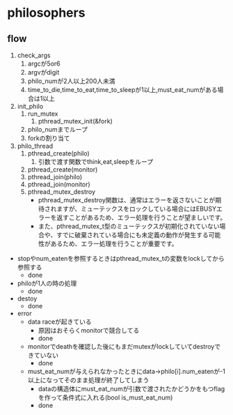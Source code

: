 # philosophers

## flow
1. check_args
	1. argcが5or6
	1. argvがdigit
	1. philo_numが2人以上200人未満
	1. time_to_die,time_to_eat,time_to_sleepが1以上,must_eat_numがある場合は1以上
1. init_philo
	1. run_mutex
		1. pthread_mutex_init(&fork)
	1. philo_numまでループ
	1. forkの割り当て
1. philo_thread
	1. pthread_create(philo)
		1. 引数で渡す関数でthink,eat,sleepをループ
	1. pthread_create(monitor)
	1. pthread_join(philo)
	1. pthread_join(monitor)
	1. pthread_mutex_destroy
		- pthread_mutex_destroy関数は、通常はエラーを返さないことが期待されますが、ミューテックスをロックしている場合にはEBUSYエラーを返すことがあるため、エラー処理を行うことが望ましいです。
		- また、pthread_mutex_t型のミューテックスが初期化されていない場合や、すでに破棄されている場合にも未定義の動作が発生する可能性があるため、エラー処理を行うことが重要です。

- stopやnum_eatenを参照するときはpthread_mutex_tの変数をlockしてから参照する
	- done
- philoが1人の時の処理
	- done
- destoy
	- done
- error
	- data raceが起きている
		- 原因はおそらくmonitorで競合してる
		- done
	- monitorでdeathを確認した後にもまだmutexがlockしていてdestroyできていない
		- done
	- must_eat_numが与えられなかったときにdata->philo[i].num_eatenが-1以上になってそのまま処理が終了してしまう
		- dataの構造体にmust_eat_numが引数で渡されたかどうかをもつflagを作って条件式に入れる(bool is_must_eat_num)
		- done